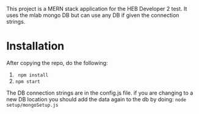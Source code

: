 This project is a MERN stack application for the HEB Developer 2 test. It uses the mlab mongo DB but can use any DB if given the connection strings.

# Installation
After copying the repo, do the following:
1. ``` npm install```
2. ``` npm start ```

The DB connection strings are in the config.js file. if you are changing to a new DB location you should add the data again to the db by doing: ``` node setup/mongoSetup.js ```